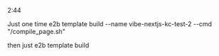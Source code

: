 2:44

Just one time
e2b template build --name vibe-nextjs-kc-test-2 --cmd "/compile_page.sh"

then just
e2b template build